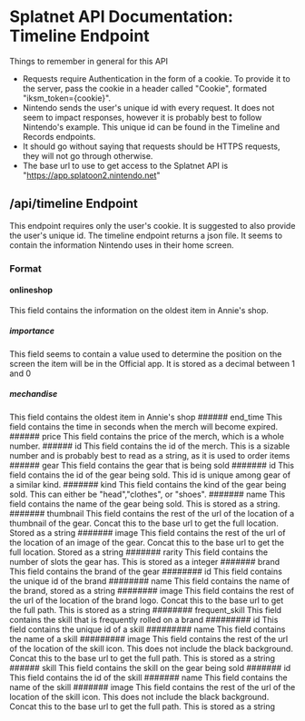 # Splatnet API Documentation: Timeline Endpoint

Things to remember in general for this API

- Requests require Authentication in the form of a cookie. To provide it to the server, pass the cookie in a header called "Cookie", formated "iksm_token={cookie}".
- Nintendo sends the user's unique id with every request. It does not seem to impact responses, however it is probably best to follow Nintendo's example. This unique id can be found in the Timeline and Records endpoints.
- It should go without saying that requests should be HTTPS requests, they will not go through otherwise.
- The base url to use to get access to the Splatnet API is "https://app.splatoon2.nintendo.net"

## /api/timeline Endpoint
This endpoint requires only the user's cookie. It is suggested to also provide the user's unique id. The timeline endpoint returns a json file. It seems to contain the information Nintendo uses in their home screen.
### Format
#### onlineshop
This field contains the information on the oldest item in Annie's shop.
  ##### importance
  This field seems to contain a value used to determine the position on the screen the item will be in the Official app.
  It is stored as a decimal between 1 and 0
  ##### mechandise
  This field contains the oldest item in Annie's shop
    ###### end_time
    This field contains the time in seconds when the merch will become expired.
    ###### price
    This field contains the price of the merch, which is a whole number.
    ###### id
    This field contains the id of the merch. This is a sizable number and is probably best to read as a string, as it is used to order items
    ###### gear
    This field contains the gear that is being sold
      ####### id
      This field contains the id of the gear being sold. This id is unique among gear of a similar kind.
      ####### kind
      This field contains the kind of the gear being sold. This can either be "head","clothes", or "shoes".
      ####### name
      This field contains the name of the gear being sold. This is stored as a string.
      ####### thumbnail
      This field contains the rest of the url of the location of a thumbnail of the gear. Concat this to the base url to get the full location. Stored as a string
      ####### image
      This field contains the rest of the url of the location of an image of the gear. Concat this to the base url to get the full location. Stored as a string
      ####### rarity
      This field contains the number of slots the gear has. This is stored as a integer
      ####### brand
      This field contains the brand of the gear
        ######## id
        This field contains the unique id of the brand
        ######## name
        This field contains the name of the brand, stored as a string
        ######## image
        This field contains the rest of the url of the location of the brand logo. Concat this to the base url to get the full path. This is stored as a string
      ######## frequent_skill
      This field contains the skill that is frequently rolled on a brand
        ######### id
        This field contains the unique id of a skill
        ######### name
        This field contains the name of a skill
        ######### image
    This field contains the rest of the url of the location of the skill icon. This does not include the black background. Concat this to the base url to get the full path. This is stored as a string
    ###### skill
    This field contains the skill on the gear being sold
    ####### id
    This field contains the id of the skill
    ####### name
    This field contains the name of the skill
    ####### image
    This field contains the rest of the url of the location of the skill icon. This does not include the black background. Concat this to the base url to get the full path. This is stored as a string

